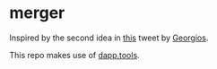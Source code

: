 # merger

Inspired by the second idea in [this](https://twitter.com/gakonst/status/1423513289649180672) tweet by [Georgios](https://www.gakonst.com/about/).

This repo makes use of [dapp.tools](https://dapp.tools/).
